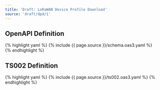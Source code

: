 ```yaml
---
title: 'Draft: LoRaWAN Device Profile Download'
source: 'draft/dpd/1'
---
```


## OpenAPI Definition

{% highlight yaml %}
{% include {{ page.source }}/schema.oas3.yaml %}
{% endhighlight %}

## TS002 Definition

{% highlight yaml %}
{% include {{ page.source }}/ts002.oas3.yaml %}
{% endhighlight %}
